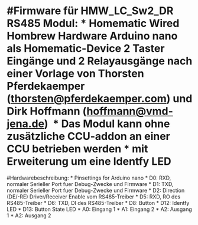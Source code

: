 #Firmware für HMW_LC_Sw2_DR RS485 Modul: * Homematic Wired Hombrew Hardware Arduino nano als Homematic-Device 2 Taster Eingänge und 2 Relayausgänge nach einer Vorlage von Thorsten Pferdekaemper  (thorsten@pferdekaemper.com) und Dirk Hoffmann (hoffmann@vmd-jena.de)  * Das Modul kann ohne zusätzliche CCU-addon an einer CCU betrieben werden * mit Erweiterung um eine Identfy LED
===================================
#Hardwarebeschreibung: * Pinsettings for Arduino nano * D0: RXD, normaler Serieller Port fuer Debug-Zwecke und Firmware * D1: TXD, normaler Serieller Port fuer Debug-Zwecke und Firmware * D2: Direction (DE/-RE) Driver/Receiver Enable vom RS485-Treiber * D5: RXD, RO des RS485-Treiber * D6: TXD, DI des RS485-Treiber * D8: Button * D12: Identfy LED * D13: Button State LED * A0: Eingang 1 * A1: Eingang 2 * A2: Ausgang 1 * A2: Ausgang 2

